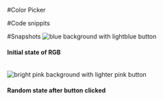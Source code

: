 #Color Picker



#Code snippits

#Snapshots
<img src="/example1.png" alt="blue background with lightblue button">
<h4>Initial state of RGB</h4>
<br />
<img src="/example2.png" alt="bright pink background with lighter pink button">
<h4>Random state after button clicked</h4>